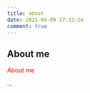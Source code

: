 ```yaml
---
title: about
date: 2021-04-09 17:32:24
comment: true
---
```


## About me
<div style="color: red;">About me</div>

...
